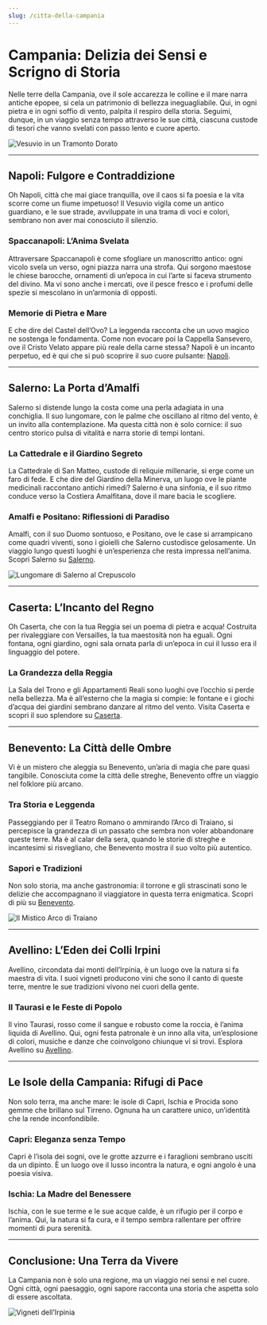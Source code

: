 ```yaml
---
slug: /citta-della-campania
---
```

# Campania: Delizia dei Sensi e Scrigno di Storia

Nelle terre della Campania, ove il sole accarezza le colline e il mare narra antiche epopee, si cela un patrimonio di bellezza ineguagliabile. Qui, in ogni pietra e in ogni soffio di vento, palpita il respiro della storia. Seguimi, dunque, in un viaggio senza tempo attraverso le sue città, ciascuna custode di tesori che vanno svelati con passo lento e cuore aperto.

![Vesuvio in un Tramonto Dorato](/guide-img/output/111.jpg)

---

## Napoli: Fulgore e Contraddizione

Oh Napoli, città che mai giace tranquilla, ove il caos si fa poesia e la vita scorre come un fiume impetuoso! Il Vesuvio vigila come un antico guardiano, e le sue strade, avviluppate in una trama di voci e colori, sembrano non aver mai conosciuto il silenzio.

### Spaccanapoli: L’Anima Svelata

Attraversare Spaccanapoli è come sfogliare un manoscritto antico: ogni vicolo svela un verso, ogni piazza narra una strofa. Qui sorgono maestose le chiese barocche, ornamenti di un’epoca in cui l’arte si faceva strumento del divino. Ma vi sono anche i mercati, ove il pesce fresco e i profumi delle spezie si mescolano in un’armonia di opposti.

### Memorie di Pietra e Mare

E che dire del Castel dell’Ovo? La leggenda racconta che un uovo magico ne sostenga le fondamenta. Come non evocare poi la Cappella Sansevero, ove il Cristo Velato appare più reale della carne stessa? Napoli è un incanto perpetuo, ed è qui che si può scoprire il suo cuore pulsante: [Napoli](https://www.impresaitalia.info/cat/campania/napoli.aspx).

---

## Salerno: La Porta d’Amalfi

Salerno si distende lungo la costa come una perla adagiata in una conchiglia. Il suo lungomare, con le palme che oscillano al ritmo del vento, è un invito alla contemplazione. Ma questa città non è solo cornice: il suo centro storico pulsa di vitalità e narra storie di tempi lontani.

### La Cattedrale e il Giardino Segreto

La Cattedrale di San Matteo, custode di reliquie millenarie, si erge come un faro di fede. E che dire del Giardino della Minerva, un luogo ove le piante medicinali raccontano antichi rimedi? Salerno è una sinfonia, e il suo ritmo conduce verso la Costiera Amalfitana, dove il mare bacia le scogliere.

### Amalfi e Positano: Riflessioni di Paradiso

Amalfi, con il suo Duomo sontuoso, e Positano, ove le case si arrampicano come quadri viventi, sono i gioielli che Salerno custodisce gelosamente. Un viaggio lungo questi luoghi è un’esperienza che resta impressa nell’anima. Scopri Salerno su [Salerno](https://www.impresaitalia.info/cat/campania/salerno.aspx).

![Lungomare di Salerno al Crepuscolo](/guide-img/output/112.jpg)

---

## Caserta: L’Incanto del Regno

Oh Caserta, che con la tua Reggia sei un poema di pietra e acqua! Costruita per rivaleggiare con Versailles, la tua maestosità non ha eguali. Ogni fontana, ogni giardino, ogni sala ornata parla di un’epoca in cui il lusso era il linguaggio del potere.

### La Grandezza della Reggia

La Sala del Trono e gli Appartamenti Reali sono luoghi ove l’occhio si perde nella bellezza. Ma è all’esterno che la magia si compie: le fontane e i giochi d’acqua dei giardini sembrano danzare al ritmo del vento. Visita Caserta e scopri il suo splendore su [Caserta](https://www.impresaitalia.info/cat/campania/caserta.aspx).

---

## Benevento: La Città delle Ombre

Vi è un mistero che aleggia su Benevento, un’aria di magia che pare quasi tangibile. Conosciuta come la città delle streghe, Benevento offre un viaggio nel folklore più arcano.

### Tra Storia e Leggenda

Passeggiando per il Teatro Romano o ammirando l’Arco di Traiano, si percepisce la grandezza di un passato che sembra non voler abbandonare queste terre. Ma è al calar della sera, quando le storie di streghe e incantesimi si risvegliano, che Benevento mostra il suo volto più autentico.

### Sapori e Tradizioni

Non solo storia, ma anche gastronomia: il torrone e gli strascinati sono le delizie che accompagnano il viaggiatore in questa terra enigmatica. Scopri di più su [Benevento](https://www.impresaitalia.info/cat/campania/benevento.aspx).

![Il Mistico Arco di Traiano](/guide-img/output/113.jpg)

---

## Avellino: L’Eden dei Colli Irpini

Avellino, circondata dai monti dell’Irpinia, è un luogo ove la natura si fa maestra di vita. I suoi vigneti producono vini che sono il canto di queste terre, mentre le sue tradizioni vivono nei cuori della gente.

### Il Taurasi e le Feste di Popolo

Il vino Taurasi, rosso come il sangue e robusto come la roccia, è l’anima liquida di Avellino. Qui, ogni festa patronale è un inno alla vita, un’esplosione di colori, musiche e danze che coinvolgono chiunque vi si trovi. Esplora Avellino su [Avellino](https://www.impresaitalia.info/cat/campania/avellino.aspx).

---

## Le Isole della Campania: Rifugi di Pace

Non solo terra, ma anche mare: le isole di Capri, Ischia e Procida sono gemme che brillano sul Tirreno. Ognuna ha un carattere unico, un’identità che la rende inconfondibile.

### Capri: Eleganza senza Tempo

Capri è l’isola dei sogni, ove le grotte azzurre e i faraglioni sembrano usciti da un dipinto. È un luogo ove il lusso incontra la natura, e ogni angolo è una poesia visiva.

### Ischia: La Madre del Benessere

Ischia, con le sue terme e le sue acque calde, è un rifugio per il corpo e l’anima. Qui, la natura si fa cura, e il tempo sembra rallentare per offrire momenti di pura serenità.

---

## Conclusione: Una Terra da Vivere

La Campania non è solo una regione, ma un viaggio nei sensi e nel cuore. Ogni città, ogni paesaggio, ogni sapore racconta una storia che aspetta solo di essere ascoltata.

![Vigneti dell’Irpinia](/guide-img/output/114.jpg)
